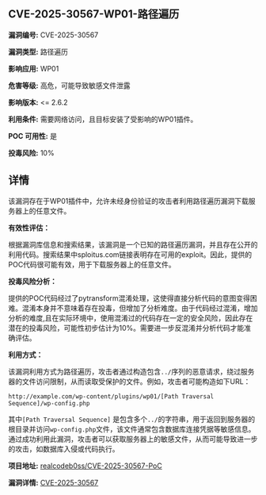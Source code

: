 ## CVE-2025-30567-WP01-路径遍历

**漏洞编号:** CVE-2025-30567

**漏洞类型:** 路径遍历

**影响应用:** WP01

**危害等级:** 高危，可能导致敏感文件泄露

**影响版本:** <= 2.6.2

**利用条件:** 需要网络访问，且目标安装了受影响的WP01插件。

**POC 可用性:** 是

**投毒风险:** 10%

## 详情

该漏洞存在于WP01插件中，允许未经身份验证的攻击者利用路径遍历漏洞下载服务器上的任意文件。

**有效性评估：**

根据漏洞库信息和搜索结果，该漏洞是一个已知的路径遍历漏洞，并且存在公开的利用代码。搜索结果中sploitus.com链接表明存在可用的exploit。因此，提供的POC代码很可能有效，用于下载服务器上的任意文件。

**投毒风险分析：**

提供的POC代码经过了pytransform混淆处理，这使得直接分析代码的意图变得困难。混淆本身并不意味着存在投毒，但增加了分析难度。由于代码经过混淆，增加分析的难度,且在实际环境中，使用混淆过的代码存在一定的安全风险，因此存在潜在的投毒风险，可能性初步估计为10%。需要进一步反混淆并分析代码才能准确评估。

**利用方式：**

该漏洞利用方式为路径遍历，攻击者通过构造包含`../`序列的恶意请求，绕过服务器的文件访问限制，从而读取受保护的文件。例如，攻击者可能构造如下URL：

`http://example.com/wp-content/plugins/wp01/[Path Traversal Sequence]/wp-config.php`

其中`[Path Traversal Sequence]` 是包含多个`../`的字符串，用于返回到服务器的根目录并访问`wp-config.php`文件，该文件通常包含数据库连接凭据等敏感信息。通过成功利用此漏洞，攻击者可以获取服务器上的敏感文件，从而可能导致进一步的攻击，如数据库入侵或代码执行。

**项目地址:** [realcodeb0ss/CVE-2025-30567-PoC](https://github.com/realcodeb0ss/CVE-2025-30567-PoC)

**漏洞详情:** [CVE-2025-30567](https://nvd.nist.gov/vuln/detail/CVE-2025-30567)